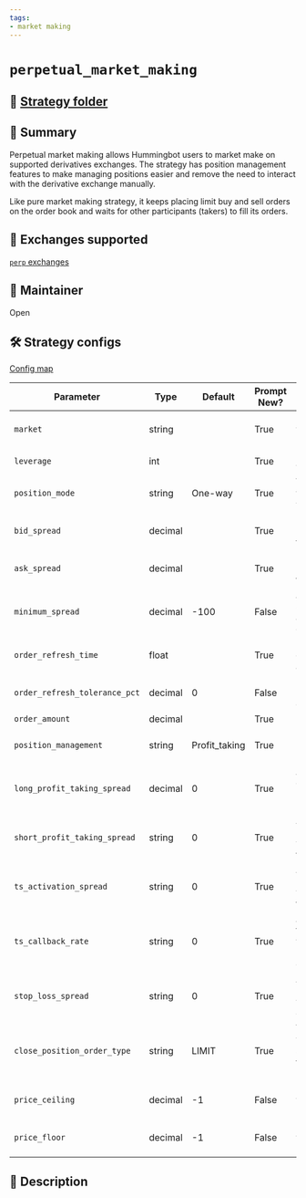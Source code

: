```yaml
---
tags:
- market making
---
```


# `perpetual_market_making`

## 📁 [Strategy folder](https://github.com/CoinAlpha/hummingbot/blob/master/hummingbot/strategy/perpetual_market_making)

## 📝 Summary

Perpetual market making allows Hummingbot users to market make on supported derivatives exchanges. The strategy has position management features to make managing positions easier and remove the need to interact with the derivative exchange manually.

Like pure market making strategy, it keeps placing limit buy and sell orders on the order book and waits for other participants (takers) to fill its orders.

## 🏦 Exchanges supported

[`perp` exchanges](/exchanges/#perp)

## 👷 Maintainer

Open

## 🛠️ Strategy configs

[Config map](https://github.com/CoinAlpha/hummingbot/blob/master/hummingbot/strategy/perpetual_market_making/perpetual_market_making_config_map.py)

| Parameter                    | Type        | Default     | Prompt New? | Prompt                                                 |
|------------------------------|-------------|-------------|-------------|--------------------------------------------------------|
| `market`                     | string      |             | True        | Enter the trading pair you would like to provide liquidity on [connector] |
| `leverage`                     | int      |             | True        | How much leverage do you want to use? |
| `position_mode`                     | string      | One-way            | True        | Which position mode do you want to use? (One-way/Hedge) |
| `bid_spread`                     | decimal      |             | True        | How far away from the mid price do you want to place the first bid order? |
| `ask_spread`                     | decimal      |             | True        | How far away from the mid price do you want to place the first ask order? |
| `minimum_spread`                     | decimal      | -100            | False        | At what minimum spread should the bot automatically cancel orders? |
| `order_refresh_time`                     | float      |             | True        | How often do you want to cancel and replace bids and asks (in seconds)? |
| `order_refresh_tolerance_pct`                     | decimal      | 0            | False        | Enter the percent change in price needed to refresh orders at each cycle |
| `order_amount`                     | decimal      |             | True        |  |
| `position_management`                     | string      | Profit_taking            | True        | How would you like to manage your positions? (Profit_taking/Trailing_stop) |
| `long_profit_taking_spread`                     | decimal      | 0            | True        | At what spread from the entry price do you want to place a short order to reduce position? |
| `short_profit_taking_spread`                     | string      | 0            | True        | At what spread from the position entry price do you want to place a long order to reduce position? |
| `ts_activation_spread`                     | string      | 0            | True        | At what spread from the position entry price do you want the bot to start trailing? |
| `ts_callback_rate`                     | string      | 0            | True        | At what spread away from the trailing peak price do you want positions to remain open before they're closed? |
| `stop_loss_spread`                     | string      | 0            | True        | At what spread from position entry price do you want to place stop_loss order? |
| `close_position_order_type`                     | string      | LIMIT            | True        | What order type do you want trailing stop and/or stop loss features to use for closing positions? (LIMIT/MARKET) |
| `price_ceiling`                     | decimal      | -1            | False        | Enter the price point above which only sell orders will be placed |
| `price_floor`                     | decimal      | -1            | False        | Enter the price below which only buy orders will be placed |

## 📓 Description
